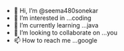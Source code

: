 - 👋 Hi, I’m @seema480sonekar
- 👀 I’m interested in ...coding
- 🌱 I’m currently learning ...java
- 💞️ I’m looking to collaborate on ...you
- 📫 How to reach me ...google

<!---
seema480sonekar/seema480sonekar is a ✨ special ✨ repository because its `README.md` (this file) appears on your GitHub profile.
You can click the Preview link to take a look at your changes.
--->

